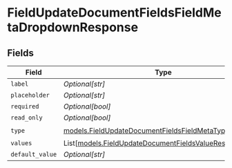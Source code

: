 # FieldUpdateDocumentFieldsFieldMetaDropdownResponse


## Fields

| Field                                                                                                                | Type                                                                                                                 | Required                                                                                                             | Description                                                                                                          |
| -------------------------------------------------------------------------------------------------------------------- | -------------------------------------------------------------------------------------------------------------------- | -------------------------------------------------------------------------------------------------------------------- | -------------------------------------------------------------------------------------------------------------------- |
| `label`                                                                                                              | *Optional[str]*                                                                                                      | :heavy_minus_sign:                                                                                                   | N/A                                                                                                                  |
| `placeholder`                                                                                                        | *Optional[str]*                                                                                                      | :heavy_minus_sign:                                                                                                   | N/A                                                                                                                  |
| `required`                                                                                                           | *Optional[bool]*                                                                                                     | :heavy_minus_sign:                                                                                                   | N/A                                                                                                                  |
| `read_only`                                                                                                          | *Optional[bool]*                                                                                                     | :heavy_minus_sign:                                                                                                   | N/A                                                                                                                  |
| `type`                                                                                                               | [models.FieldUpdateDocumentFieldsFieldMetaTypeDropdown](../models/fieldupdatedocumentfieldsfieldmetatypedropdown.md) | :heavy_check_mark:                                                                                                   | N/A                                                                                                                  |
| `values`                                                                                                             | List[[models.FieldUpdateDocumentFieldsValueResponse3](../models/fieldupdatedocumentfieldsvalueresponse3.md)]         | :heavy_minus_sign:                                                                                                   | N/A                                                                                                                  |
| `default_value`                                                                                                      | *Optional[str]*                                                                                                      | :heavy_minus_sign:                                                                                                   | N/A                                                                                                                  |